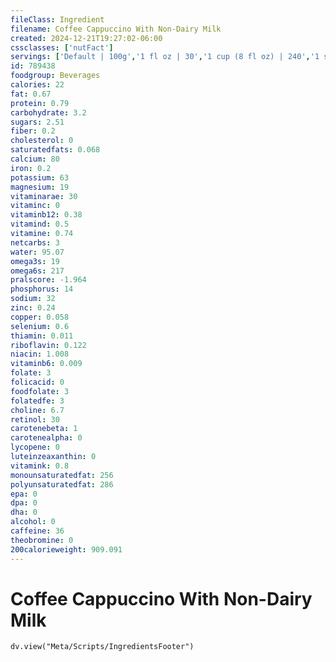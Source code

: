 ```yaml
---
fileClass: Ingredient
filename: Coffee Cappuccino With Non-Dairy Milk
created: 2024-12-21T19:27:02-06:00
cssclasses: ['nutFact']
servings: ['Default | 100g','1 fl oz | 30','1 cup (8 fl oz) | 240','1 small | 360','1 medium | 480','1 large | 600']
id: 789438
foodgroup: Beverages
calories: 22
fat: 0.67
protein: 0.79
carbohydrate: 3.2
sugars: 2.51
fiber: 0.2
cholesterol: 0
saturatedfats: 0.068
calcium: 80
iron: 0.2
potassium: 63
magnesium: 19
vitaminarae: 30
vitaminc: 0
vitaminb12: 0.38
vitamind: 0.5
vitamine: 0.74
netcarbs: 3
water: 95.07
omega3s: 19
omega6s: 217
pralscore: -1.964
phosphorus: 14
sodium: 32
zinc: 0.24
copper: 0.058
selenium: 0.6
thiamin: 0.011
riboflavin: 0.122
niacin: 1.008
vitaminb6: 0.009
folate: 3
folicacid: 0
foodfolate: 3
folatedfe: 3
choline: 6.7
retinol: 30
carotenebeta: 1
carotenealpha: 0
lycopene: 0
luteinzeaxanthin: 0
vitamink: 0.8
monounsaturatedfat: 256
polyunsaturatedfat: 286
epa: 0
dpa: 0
dha: 0
alcohol: 0
caffeine: 36
theobromine: 0
200calorieweight: 909.091
---
```


# Coffee Cappuccino With Non-Dairy Milk

```dataviewjs
dv.view("Meta/Scripts/IngredientsFooter")
```